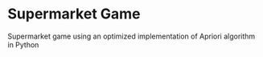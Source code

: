 # Supermarket Game
 Supermarket game using an optimized implementation of Apriori algorithm in Python
